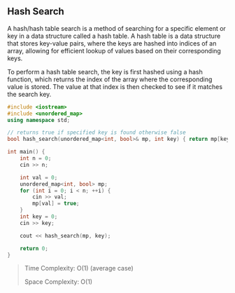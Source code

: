 ## Hash Search

A hash/hash table search is a method of searching for a specific element or key in a data structure called a hash table. A hash table is a data structure that stores key-value pairs, where the keys are hashed into indices of an array, allowing for efficient lookup of values based on their corresponding keys.

To perform a hash table search, the key is first hashed using a hash function, which returns the index of the array where the corresponding value is stored. The value at that index is then checked to see if it matches the search key.


```cpp
#include <iostream>
#include <unordered_map>
using namespace std;

// returns true if specified key is found otherwise false
bool hash_search(unordered_map<int, bool>& mp, int key) { return mp[key]; }

int main() {
    int n = 0;
    cin >> n;

    int val = 0;
    unordered_map<int, bool> mp;
    for (int i = 0; i < n; ++i) {
        cin >> val;
        mp[val] = true;
    }
    int key = 0;
    cin >> key;

    cout << hash_search(mp, key);

    return 0;
}
```

> Time Complexity: O(1) (average case)
>
> Space Complexity: O(1)